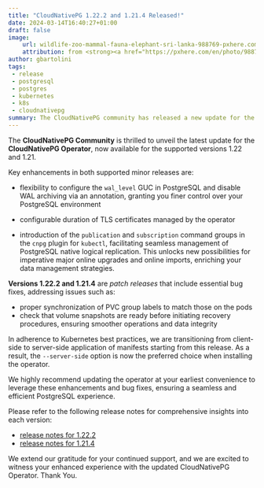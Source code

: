 ```yaml
---
title: "CloudNativePG 1.22.2 and 1.21.4 Released!"
date: 2024-03-14T16:40:27+01:00
draft: false
image:
    url: wildlife-zoo-mammal-fauna-elephant-sri-lanka-988769-pxhere.com.jpg
    attribution: from <strong><a href="https://pxhere.com/en/photo/988769?utm_content=clipUser&utm_medium=referral&utm_source=pxhere">PxHere</a></strong>
author: gbartolini
tags:
 - release
 - postgresql
 - postgres
 - kubernetes
 - k8s
 - cloudnativepg
summary: The CloudNativePG community has released a new update for the supported 1.22 and 1.21 versions of the CloudNativePG operator.
---
```


The **CloudNativePG Community** is thrilled to unveil the latest update for the
**CloudNativePG Operator**, now available for the supported versions 1.22 and
1.21.

Key enhancements in both supported minor releases are:

- flexibility to configure the `wal_level` GUC in PostgreSQL and disable WAL
  archiving via an annotation, granting you finer control over your PostgreSQL
  environment
  
- configurable duration of TLS certificates managed by the operator
  
- introduction of the `publication` and `subscription` command groups in the
  `cnpg` plugin for `kubectl`, facilitating seamless management of PostgreSQL
  native logical replication. This unlocks new possibilities for imperative major
  online upgrades and online imports, enriching your data management strategies.

**Versions 1.22.2 and 1.21.4** are *patch releases* that include
essential bug fixes, addressing issues such as:

- proper synchronization of PVC group labels to match those on the pods
- check that volume snapshots are ready before initiating recovery procedures,
  ensuring smoother operations and data integrity

In adherence to Kubernetes best practices, we are transitioning from
client-side to server-side application of manifests starting from this release.
As a result, the `--server-side` option is now the preferred choice when
installing the operator.

We highly recommend updating the operator at your earliest convenience to
leverage these enhancements and bug fixes, ensuring a seamless and efficient
PostgreSQL experience.

Please refer to the following release notes for comprehensive insights into
each version:

- [release notes for 1.22.2](https://cloudnative-pg.io/documentation/1.22/release_notes/v1.22/)
- [release notes for 1.21.4](https://cloudnative-pg.io/documentation/1.21/release_notes/v1.21/)

We extend our gratitude for your continued support, and we are excited to
witness your enhanced experience with the updated CloudNativePG Operator.
Thank You.

<!--
# About CloudNativePg

[CloudNativePG](https://cloudnative-pg.io) stands as a groundbreaking
open-source Kubernetes Operator designed explicitly for PostgreSQL workloads.
Seamlessly orchestrating the entire life cycle of a PostgreSQL cluster,
CloudNativePG takes charge from bootstrapping and configuration to ensuring
high availability, connection routing, and comprehensive backup and disaster
recovery mechanisms.
Leveraging PostgreSQL's native streaming replication, CloudNativePG efficiently
distributes data across pods, nodes, and zones, utilizing standard Kubernetes
patterns. This enables seamless scaling of replicas in a Kubernetes-native
manner, with the operator autonomously and safely reconfiguring replication as
needed.
Originally conceived and supported by
[EDB](https://www.enterprisedb.com/products/cloud-native-postgresql-kubernetes-ha-clusters-k8s-containers-scalable),
CloudNativePG represents a paradigm shift in managing PostgreSQL workloads
within Kubernetes environments.

-->
<!--
Tweet
Proud to announce #CloudNativePG 1.22.2 and 1.21.4 are out! Update now
for enhanced performance and bug fixes!

Read more https://cloudnative-pg.io/blog/cloudnative-pg-1-22.2-released/!

#PostgreSQL #operator #Kubernetes #k8s #databases #postgres
--->

